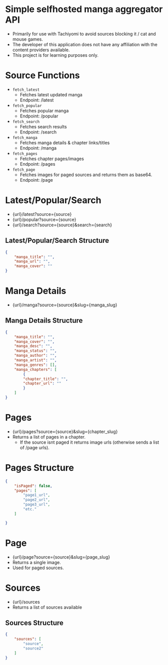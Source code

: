 # Simple selfhosted manga aggregator API
- Primarily for use with Tachiyomi to avoid sources blocking it / cat and mouse games.
- The developer of this application does not have any affiliation with the content providers available.
- This project is for learning purposes only.

# Source Functions
- `fetch_latest`
    - Fetches latest updated manga
    - Endpoint: /latest
- `fetch_popular`
    - Fetches popular manga
    - Endpoint: /popular
- `fetch_search`
    - Fetches search results
    - Endpoint: /search
- `fetch_manga`
    - Fetches manga details & chapter links/titles
    - Endpoint: /manga
- `fetch_pages`
    - Fetches chapter pages/images
    - Endpoint: /pages 
- `fetch_page`
    - Fetches images for paged sources and returns them as base64.
    - Endpoint: /page

# Latest/Popular/Search
- {url}/latest?source={source}
- {url}/popular?source={source}
- {url}/search?source={source}&search={search}

## Latest/Popular/Search Structure
```json
{
    "manga_title": "",
    "manga_url": "",
    "manga_cover": ""
}
```

# Manga Details
- {url}/manga?source={source}&slug={manga_slug}

## Manga Details Structure
```json
{
    "manga_title": "",
    "manga_cover": "",
    "manga_desc": "",
    "manga_status": "",
    "manga_author": "",
    "manga_artist": "",
    "manga_genres": [],
    "manga_chapters": [
        {
        "chapter_title": "",
        "chapter_url": ""
        }
    ]
}
```

# Pages
- {url}/pages?source={source}&slug={chapter_slug}
- Returns a list of pages in a chapter.
    - If the source isnt paged it returns image urls (otherwise sends a list of /page urls).

# Pages Structure
```json
{
    "isPaged": false,
    "pages": [
        "page1_url",
        "page2_url",
        "page3_url",
        "etc."
    ]

}
```

# Page
- {url}/page?source={source}&slug={page_slug}
- Returns a single image.
- Used for paged sources.

# Sources
- {url}/sources
- Returns a list of sources available

## Sources Structure
```json
{
    "sources": [
        "source",
        "source2"
    ]
}
```
